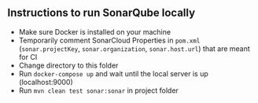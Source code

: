 ## Instructions to run SonarQube locally

- Make sure Docker is installed on your machine
- Temporarily comment SonarCloud Properties in `pom.xml` (`sonar.projectKey`, `sonar.organization`, `sonar.host.url`) that are meant for CI
- Change directory to this folder 
- Run `docker-compose up` and wait until the local server is up (localhost:9000)
- Run `mvn clean test sonar:sonar` in project folder
